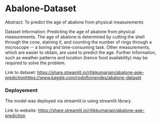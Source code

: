 # Abalone-Dataset

Abstract: To predict the age of abalone from physical measurements

Dataset Information: Predicting the age of abalone from physical measurements. The age of abalone is determined by cutting the shell through the cone, staining it, and counting the number of rings through a microscope -- a boring and time-consuming task. Other measurements, which are easier to obtain, are used to predict the age. Further information, such as weather patterns and location (hence food availability) may be required to solve the problem.

Link to dataset: https://share.streamlit.io/ritikkumarjain/abalone-age-predictionhttps://www.kaggle.com/rodolfomendes/abalone-dataset


### Deployement
The model was deployed via streamlit.io using streamlit library.

Link to website: https://share.streamlit.io/ritikkumarjain/abalone-age-prediction
